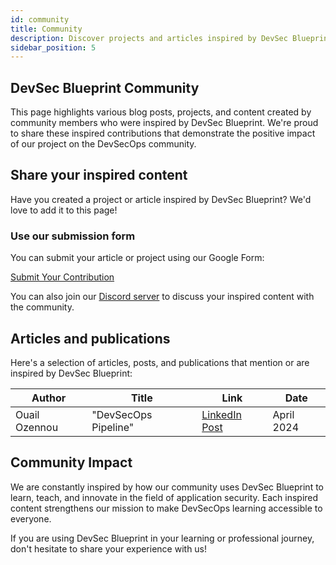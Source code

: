 ```yaml
---
id: community
title: Community
description: Discover projects and articles inspired by DevSec Blueprint
sidebar_position: 5
---
```


## DevSec Blueprint Community

This page highlights various blog posts, projects, and content created by community members who were inspired by DevSec Blueprint. We're proud to share these inspired contributions that demonstrate the positive impact of our project on the DevSecOps community.

## Share your inspired content

Have you created a project or article inspired by DevSec Blueprint? We'd love to add it to this page!

### Use our submission form

You can submit your article or project using our Google Form:

<a href="https://forms.gle/cBbaLGRqcJj1ETUXA" target="_blank" className="button button--primary">Submit Your Contribution</a>

You can also join our [Discord server](https://discord.gg/enMmUNq8jc) to discuss your inspired content with the community.

## Articles and publications

Here's a selection of articles, posts, and publications that mention or are inspired by DevSec Blueprint:

| Author        | Title                | Link                                                                                                                                                                     | Date       |
| ------------- | -------------------- | ------------------------------------------------------------------------------------------------------------------------------------------------------------------------ | ---------- |
| Ouail Ozennou | "DevSecOps Pipeline" | [LinkedIn Post](https://www.linkedin.com/posts/ozennou_devsecops-cicd-infrastructureascode-activity-7285679711353991169-2d-l?utm_source=share&utm_medium=member_desktop) | April 2024 |

## Community Impact

We are constantly inspired by how our community uses DevSec Blueprint to learn, teach, and innovate in the field of application security. Each inspired content strengthens our mission to make DevSecOps learning accessible to everyone.

If you are using DevSec Blueprint in your learning or professional journey, don't hesitate to share your experience with us!

